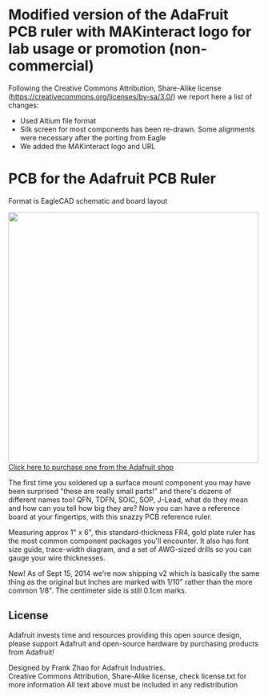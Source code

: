 # Modified version of the AdaFruit PCB ruler with MAKinteract logo for lab usage or promotion (non-commercial)

Following the Creative Commons Attribution, Share-Alike license (https://creativecommons.org/licenses/by-sa/3.0/) we report here a list of changes:
- Used Altium file format
- Silk screen for most components has been re-drawn. Some alignments were necessary after the porting from Eagle
- We added the MAKinteract logo and URL


# PCB for the Adafruit PCB Ruler

Format is EagleCAD schematic and board layout

<a href="http://www.adafruit.com/products/1554"><img src="assets/image.jpg?raw=true" width="500px"><br/>Click here to purchase one from the Adafruit shop</a>

The first time you soldered up a surface mount component you may have been surprised "these are really small parts!" and there's dozens of different names too! QFN, TDFN, SOIC, SOP, J-Lead, what do they mean and how can you tell how big they are? Now you can have a reference board at your fingertips, with this snazzy PCB reference ruler.

Measuring approx 1" x 6", this standard-thickness FR4, gold plate ruler has the most common component packages you'll encounter. It also has font size guide, trace-width diagram, and a set of AWG-sized drills so you can gauge your wire thicknesses.

New! As of Sept 15, 2014 we're now shipping v2 which is basically the same thing as the original but Inches are marked with 1/10" rather than the more common 1/8". The centimeter side is still 0.1cm marks.

## License

Adafruit invests time and resources providing this open source design, 
please support Adafruit and open-source hardware by purchasing 
products from Adafruit!

Designed by Frank Zhao for Adafruit Industries.  
Creative Commons Attribution, Share-Alike license, check license.txt for more information
All text above must be included in any redistribution
